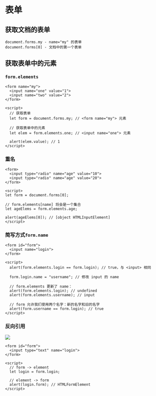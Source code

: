 # 表单

## 获取文档的表单

```
document.forms.my - name="my" 的表单
document.forms[0] - 文档中的第一个表单
```

## 获取表单中的元素

### `form.elements`

```
<form name="my">
  <input name="one" value="1">
  <input name="two" value="2">
</form>

<script>
  // 获取表单
  let form = document.forms.my; // <form name="my"> 元素

  // 获取表单中的元素
  let elem = form.elements.one; // <input name="one"> 元素

  alert(elem.value); // 1
</script>
```

### 重名

```
<form>
  <input type="radio" name="age" value="10">
  <input type="radio" name="age" value="20">
</form>

<script>
let form = document.forms[0];

// form.elements[name] 将会是一个集合
let ageElems = form.elements.age;

alert(ageElems[0]); // [object HTMLInputElement]
</script>
```

### 简写方式`form.name`

```
<form id="form">
  <input name="login">
</form>

<script>
  alert(form.elements.login == form.login); // true，与 <input> 相同

  form.login.name = "username"; // 修改 input 的 name

  // form.elements 更新了 name：
  alert(form.elements.login); // undefined
  alert(form.elements.username); // input

  // form 允许我们使用两个名字：新的名字和旧的名字
  alert(form.username == form.login); // true
</script>
```

### 反向引用

![](https://zh.javascript.info/article/form-elements/form-navigation.svg)

```
<form id="form">
  <input type="text" name="login">
</form>

<script>
  // form -> element
  let login = form.login;

  // element -> form
  alert(login.form); // HTMLFormElement
</script>
```

